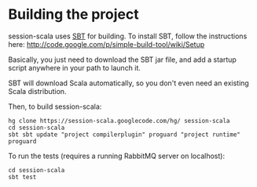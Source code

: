 # Building the project #

session-scala uses [SBT](http://code.google.com/p/simple-build-tool/) for building. To install SBT,
follow the instructions here:
http://code.google.com/p/simple-build-tool/wiki/Setup

Basically, you just need to download the SBT jar file, and add a startup script anywhere in your path to launch it.

SBT will download Scala automatically, so you don't even need an existing Scala distribution.

Then, to build session-scala:
```
hg clone https://session-scala.googlecode.com/hg/ session-scala 
cd session-scala
sbt sbt update "project compilerplugin" proguard "project runtime" proguard
```

To run the tests (requires a running RabbitMQ server on localhost):
```
cd session-scala
sbt test
```